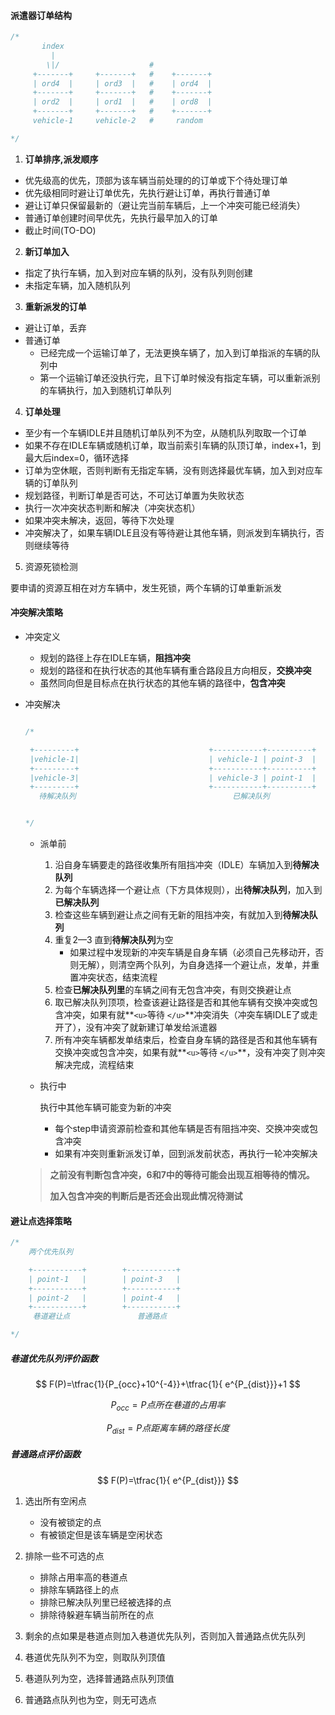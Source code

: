 #### 派遣器订单结构

```c++
/*
       index
         |
        \|/                    #
     +-------+     +-------+   #    +-------+
     | ord4  |     | ord3  |   #    | ord4  |
     +-------+     +-------+   #    +-------+
     | ord2  |     | ord1  |   #    | ord8  |
     +-------+     +-------+   #    +-------+
     vehicle-1     vehicle-2   #     random

*/
```

1. **订单排序,派发顺序**

- 优先级高的优先，顶部为该车辆当前处理的的订单或下个待处理订单
- 优先级相同时避让订单优先，先执行避让订单，再执行普通订单
- 避让订单只保留最新的（避让完当前车辆后，上一个冲突可能已经消失）
- 普通订单创建时间早优先，先执行最早加入的订单
- 截止时间(TO-DO)

2. **新订单加入**

- 指定了执行车辆，加入到对应车辆的队列，没有队列则创建
- 未指定车辆，加入随机队列

3. **重新派发的订单**

- 避让订单，丢弃
- 普通订单
  - 已经完成一个运输订单了，无法更换车辆了，加入到订单指派的车辆的队列中
  - 第一个运输订单还没执行完，且下订单时候没有指定车辆，可以重新派别的车辆执行，加入到随机订单队列

4. **订单处理**

- 至少有一个车辆IDLE并且随机订单队列不为空，从随机队列取取一个订单
- 如果不存在IDLE车辆或随机订单，取当前索引车辆的队顶订单，index+1，到最大后index=0，循环选择
- 订单为空休眠，否则判断有无指定车辆，没有则选择最优车辆，加入到对应车辆的订单队列
- 规划路径，判断订单是否可达，不可达订单置为失败状态
- 执行一次冲突状态判断和解决（冲突状态机）
- 如果冲突未解决，返回，等待下次处理
- 冲突解决了，如果车辆IDLE且没有等待避让其他车辆，则派发到车辆执行，否则继续等待

5. 资源死锁检测

  要申请的资源互相在对方车辆中，发生死锁，两个车辆的订单重新派发

#### 冲突解决策略

- 冲突定义

  - 规划的路径上存在IDLE车辆，**阻挡冲突**
  - 规划的路径和在执行状态的其他车辆有重合路段且方向相反，**交换冲突**
  - 虽然同向但是目标点在执行状态的其他车辆的路径中，**包含冲突**
- 冲突解决

  ```c++

  /*

   +---------+                             +-----------+----------+
   |vehicle-1|                             | vehicle-1 | point-3  |
   +---------+                             +-----------+----------+
   |vehicle-3|                             | vehicle-3 | point-1  |
   +---------+                             +-----------+----------+
     待解决队列                                   已解决队列


  */

  ```

  - 派单前

    1. 沿自身车辆要走的路径收集所有阻挡冲突（IDLE）车辆加入到**待解决队列**
    2. 为每个车辆选择一个避让点（下方具体规则），出**待解决队列**，加入到**已解决队列**
    3. 检查这些车辆到避让点之间有无新的阻挡冲突，有就加入到**待解决队列**
    4. 重复2—3 直到**待解决队列**为空
       - 如果过程中发现新的冲突车辆是自身车辆（必须自己先移动开，否则无解），则清空两个队列，为自身选择一个避让点，发单，并重置冲突状态，结束流程
    5. 检查**已解决队列里**的车辆之间有无包含冲突，有则交换避让点
    6. 取已解决队列顶项，检查该避让路径是否和其他车辆有交换冲突或包含冲突，如果有就**`<u>`等待 `</u>`**冲突消失（冲突车辆IDLE了或走开了），没有冲突了就新建订单发给派遣器
    7. 所有冲突车辆都发单结束后，检查自身车辆的路径是否和其他车辆有交换冲突或包含冲突，如果有就**`<u>`等待 `</u>`**，没有冲突了则冲突解决完成，流程结束
  - 执行中

    执行中其他车辆可能变为新的冲突

    - 每个step申请资源前检查和其他车辆是否有阻挡冲突、交换冲突或包含冲突
    - 如果有冲突则重新派发订单，回到派发前状态，再执行一轮冲突解决

  > **之前没有判断包含冲突，6和7中的等待可能会出现互相等待的情况。**
  >
  > **加入包含冲突的判断后是否还会出现此情况待测试**
  >

#### 避让点选择策略

```C++
/*
	两个优先队列

	+-----------+        +-----------+   
	| point-1   |        | point-3   |
	+-----------+        +-----------+
	| point-2   |        | point-4   |
	+-----------+        +-----------+
	 巷道避让点               普通路点 

*/
```

##### 巷道优先队列评价函数

$$
F(P)=\tfrac{1}{P_{occ}+10^{-4}}+\tfrac{1}{ e^{P_{dist}}}+1
$$

$$
P_{occ}=P点所在巷道的占用率
$$

$$
P_{dist}=P点距离车辆的路径长度
$$

##### 普通路点评价函数

$$
F(P)=\tfrac{1}{ e^{P_{dist}}}
$$

1. 选出所有空闲点

   - 没有被锁定的点
   - 有被锁定但是该车辆是空闲状态
2. 排除一些不可选的点

   - 排除占用率高的巷道点
   - 排除车辆路径上的点
   - 排除已解决队列里已经被选择的点
   - 排除待躲避车辆当前所在的点
3. 剩余的点如果是巷道点则加入巷道优先队列，否则加入普通路点优先队列
4. 巷道优先队列不为空，则取队列顶值
5. 巷道队列为空，选择普通路点队列顶值
6. 普通路点队列也为空，则无可选点
